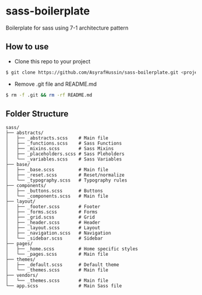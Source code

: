 # sass-boilerplate
Boilerplate for sass using 7-1 architecture pattern

## How to use
* Clone this repo to your project
```bash
$ git clone https://github.com/AsyrafHussin/sass-boilerplate.git <project-path>
```

* Remove .git file and README.md
```bash
$ rm -f .git && rm -rf README.md
```

## Folder Structure

    sass/
    ├── abstracts/     
    │   ├── _abstracts.scss    # Main file
    │   ├── _functions.scss    # Sass Functions
    │   ├── _mixins.scss       # Sass Mixins
    │   ├── _placeholders.scss # Sass Pleholders
    │   └── _variables.scss    # Sass Variables  
    ├── base/          
    │   ├── _base.scss         # Main file
    │   ├── _reset.scss        # Reset/normalize
    │   └── _typography.scss   # Typography rules          
    ├── components/              
    │   ├── _buttons.scss      # Buttons
    │   └── _components.scss   # Main file    
    ├── layout/                 
    │   ├── _footer.scss       # Footer
    │   ├── _forms.scss        # Forms               
    │   ├── _grid.scss         # Grid
    │   ├── _header.scss       # Header
    │   ├── _layout.scss       # Layout
    │   ├── _navigation.scss   # Navigation
    │   └── _sidebar.scss      # Sidebar   
    ├── pages/     
    │   ├── _home.scss         # Home specific styles
    │   └── _pages.scss        # Main file                 
    ├── themes/
    │   ├── _default.scss      # Default theme
    │   └── _themes.scss       # Main file     
    ├── vendors/
    │   └── _themes.scss       # Main file     
    └── app.scss               # Main Sass file




